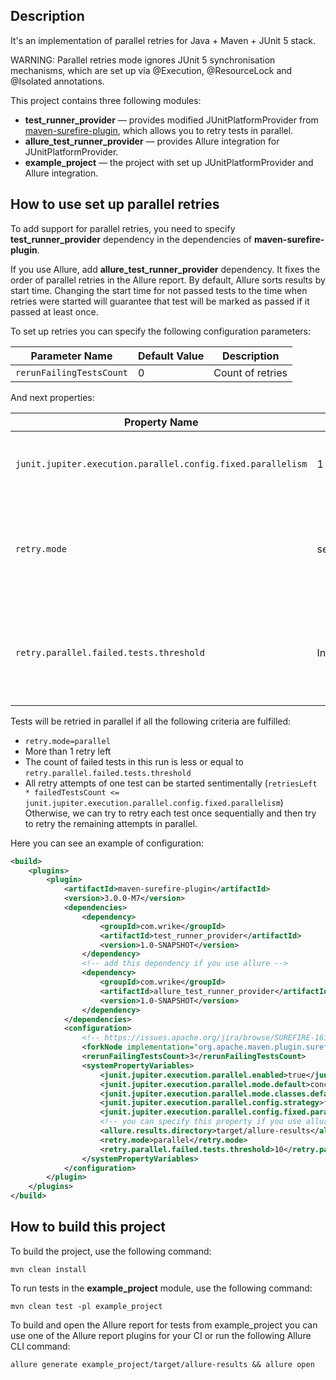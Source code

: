 ## Description

It's an implementation of parallel retries for Java + Maven + JUnit 5 stack.

WARNING: Parallel retries mode ignores JUnit 5 synchronisation mechanisms,
which are set up via @Execution, @ResourceLock and @Isolated annotations.

This project contains three following modules:

- **test_runner_provider** — provides modified JUnitPlatformProvider from [maven-surefire-plugin](https://github.com/apache/maven-surefire/),
which allows you to retry tests in parallel.
- **allure_test_runner_provider** — provides Allure integration for JUnitPlatformProvider.
- **example_project** — the project with set up JUnitPlatformProvider and Allure integration.

## How to use set up parallel retries

To add support for parallel retries, you need to specify **test_runner_provider** dependency in the dependencies
of **maven-surefire-plugin**.

If you use Allure, add **allure_test_runner_provider** dependency. It fixes the order of parallel retries in the Allure report.
By default, Allure sorts results by start time. Changing the start time for not passed tests to the time when retries
were started will guarantee that test will be marked as passed if it passed at least once.

To set up retries you can specify the following configuration parameters:

| Parameter Name               | Default Value | Description      |
|------------------------------|---------------|------------------|
| ```rerunFailingTestsCount``` | 0             | Count of retries |

And next properties:

| Property Name                                                   | Default Value     | Description                                                                                  |
|-----------------------------------------------------------------|-------------------|----------------------------------------------------------------------------------------------|
| ```junit.jupiter.execution.parallel.config.fixed.parallelism``` | 1                 | Count of threads. JUnit5 uses the same value.                                                |
| ```retry.mode```                                                | sequential        | Set to 'parallel' to retry tests in parallel. Otherwise, tests will be retried sequentially. |
| ```retry.parallel.failed.tests.threshold```                     | Integer.MAX_VALUE | If failed test count is more than the threshold, tests will be retried sequentially.         |

Tests will be retried in parallel if all the following criteria are fulfilled:
- ```retry.mode=parallel```
- More than 1 retry left
- The count of failed tests in this run is less or equal to ```retry.parallel.failed.tests.threshold```
- All retry attempts of one test can be started sentimentally (```retriesLeft * failedTestsCount <= junit.jupiter.execution.parallel.config.fixed.parallelism```)
Otherwise, we can try to retry each test once sequentially and then try to retry the remaining attempts in parallel.

Here you can see an example of configuration:
```xml
<build>
    <plugins>
        <plugin>
            <artifactId>maven-surefire-plugin</artifactId>
            <version>3.0.0-M7</version>
            <dependencies>
                <dependency>
                    <groupId>com.wrike</groupId>
                    <artifactId>test_runner_provider</artifactId>
                    <version>1.0-SNAPSHOT</version>
                </dependency>
                <!-- add this dependency if you use allure -->
                <dependency>
                    <groupId>com.wrike</groupId>
                    <artifactId>allure_test_runner_provider</artifactId>
                    <version>1.0-SNAPSHOT</version>
                </dependency>
            </dependencies>
            <configuration>
                <!-- https://issues.apache.org/jira/browse/SUREFIRE-1614 -->
                <forkNode implementation="org.apache.maven.plugin.surefire.extensions.SurefireForkNodeFactory"/>
                <rerunFailingTestsCount>3</rerunFailingTestsCount>
                <systemPropertyVariables>
                    <junit.jupiter.execution.parallel.enabled>true</junit.jupiter.execution.parallel.enabled>
                    <junit.jupiter.execution.parallel.mode.default>concurrent</junit.jupiter.execution.parallel.mode.default>
                    <junit.jupiter.execution.parallel.mode.classes.default>concurrent</junit.jupiter.execution.parallel.mode.classes.default>
                    <junit.jupiter.execution.parallel.config.strategy>fixed</junit.jupiter.execution.parallel.config.strategy>
                    <junit.jupiter.execution.parallel.config.fixed.parallelism>10</junit.jupiter.execution.parallel.config.fixed.parallelism>
                    <!-- you can specify this property if you use allure -->
                    <allure.results.directory>target/allure-results</allure.results.directory>
                    <retry.mode>parallel</retry.mode>
                    <retry.parallel.failed.tests.threshold>10</retry.parallel.failed.tests.threshold>
                </systemPropertyVariables>
            </configuration>
        </plugin>
    </plugins>
</build>
```

## How to build this project

To build the project, use the following command:
```shell
mvn clean install
```

To run tests in the **example_project** module, use the following command:
```shell
mvn clean test -pl example_project
```

To build and open the Allure report for tests from example_project
you can use one of the Allure report plugins for your CI or run the following Allure CLI command:
```shell
allure generate example_project/target/allure-results && allure open
```

